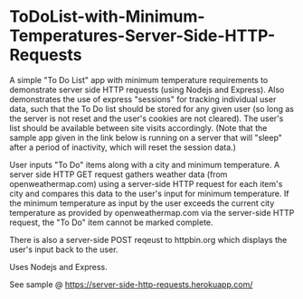 # ToDoList-with-Minimum-Temperatures-Server-Side-HTTP-Requests
A simple "To Do List" app with minimum temperature requirements to demonstrate server side HTTP requests (using Nodejs and Express). Also demonstrates the use of express "sessions" for tracking individual user data, such that the To Do list should be stored for any given user (so long as the server is not reset and the user's cookies are not cleared). The user's list should be available between site visits accordingly. (Note that the sample app given in the link below is running on a server that will "sleep" after a period of inactivity, which will reset the session data.)

User inputs "To Do" items along with a city and minimum temperature. A server side HTTP GET request gathers weather data (from openweathermap.com) using a server-side HTTP request for each item's city and compares this data to the user's input for minimum temperature. If the minimum temperature as input by the user exceeds the current city temperature as provided by openweathermap.com via the server-side HTTP request, the "To Do" item cannot be marked complete.

There is also a server-side POST reqeust to httpbin.org which displays the user's input back to the user. 

Uses Nodejs and Express.

See sample @ https://server-side-http-requests.herokuapp.com/
